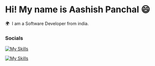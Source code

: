 Hi! My name is Aashish Panchal 😄
========================================================================================================================================

🌍  I am a Software Developer from india.

### Socials
[![My Skills](https://img.shields.io/badge/LinkedIn-blue?style=for-the-badge&logo=linkedin&logoColor=white)](https://www.linkedin.com/in/stefan-topalovic-dev/)


[![My Skills](https://img.shields.io/badge/instagram-FF6868?style=for-the-badge&logo=linkedin&logoColor=white)](https://www.linkedin.com/in/stefan-topalovic-dev/)
